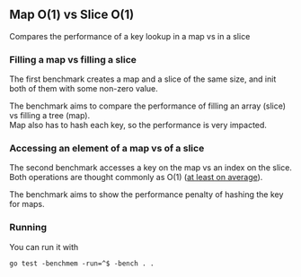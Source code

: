 ## Map O(1) vs Slice O(1)

Compares the performance of a key lookup in a map vs in a slice

### Filling a map vs filling a slice

The first benchmark creates a map and a slice of the same size, and init both of them with some non-zero value.

The benchmark aims to compare the performance of filling an array (slice) vs filling a tree (map).  
Map also has to hash each key, so the performance is very impacted.

### Accessing an element of a map vs of a slice

The second benchmark accesses a key on the map vs an index on the slice.  
Both operations are thought commonly as O(1) ([at least on average](https://en.wikipedia.org/wiki/Hash_table)).

The benchmark aims to show the performance penalty of hashing the key for maps.

### Running

You can run it with 

```
go test -benchmem -run=^$ -bench . .
```
